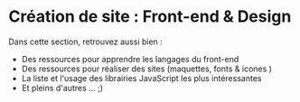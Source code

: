 # Création de site : Front-end & Design 

Dans cette section, retrouvez aussi bien : 
- Des ressources pour apprendre les langages du front-end 
- Des ressources pour réaliser des sites (maquettes, fonts & icones )
- La liste et l'usage des librairies JavaScript les plus intéressantes 
- Et pleins d'autres ... ;) 